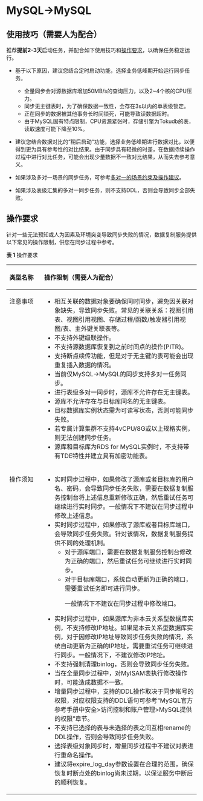# MySQL-\>MySQL<a name="drs_04_0117"></a>

## 使用技巧（需要人为配合）<a name="section98341051155812"></a>

推荐**提前2-3天**启动任务，并配合如下使用技巧和[操作要求](#section1691943218231)，以确保任务稳定运行。

-   基于以下原因，建议您结合定时启动功能，选择业务低峰期开始运行同步任务。
    -   全量同步会对源数据库增加50MB/s的查询压力，以及2\~4个核的CPU压力。
    -   同步无主键表时，为了确保数据一致性，会存在3s以内的单表级锁定。
    -   正在同步的数据被其他事务长时间锁死，可能导致读数据超时。
    -   由于MySQL固有特点限制，CPU资源紧张时，存储引擎为Tokudb的表，读取速度可能下降至10%。

-   建议您结合数据对比的“稍后启动“功能，选择业务低峰期进行数据对比，以便得到更为具有参考性的对比结果。由于同步具有轻微的时差，在数据持续操作过程中进行对比任务，可能会出现少量数据不一致对比结果，从而失去参考意义。
-   如果涉及多对一场景的同步任务，可参考[多对一的场景约束及操作建议](https://support.huaweicloud.com/drs_faq/drs_16_0120.html)。
-   如果涉及表级汇集的多对一同步任务，则不支持DDL，否则会导致同步全部失败。

## 操作要求<a name="section1691943218231"></a>

针对一些无法预知或人为因素及环境突变导致同步失败的情况，数据复制服务提供以下常见的操作限制，供您在同步过程中参考。

**表 1**  操作要求

<a name="table291624715"></a>
<table><thead align="left"><tr id="row31013241619"><th class="cellrowborder" valign="top" width="18.32%" id="mcps1.2.3.1.1"><p id="p14100245117"><a name="p14100245117"></a><a name="p14100245117"></a><strong id="b4101324312"><a name="b4101324312"></a><a name="b4101324312"></a>类型名称</strong></p>
</th>
<th class="cellrowborder" valign="top" width="81.67999999999999%" id="mcps1.2.3.1.2"><p id="p1610124317"><a name="p1610124317"></a><a name="p1610124317"></a><strong id="b310172419117"><a name="b310172419117"></a><a name="b310172419117"></a>操作限制</strong>（需要人为配合）</p>
</th>
</tr>
</thead>
<tbody><tr id="row91016243118"><td class="cellrowborder" valign="top" width="18.32%" headers="mcps1.2.3.1.1 "><p id="p121010241514"><a name="p121010241514"></a><a name="p121010241514"></a>注意事项</p>
</td>
<td class="cellrowborder" valign="top" width="81.67999999999999%" headers="mcps1.2.3.1.2 "><a name="ul710162417114"></a><a name="ul710162417114"></a><ul id="ul710162417114"><li>相互关联的数据对象要确保同时同步，避免因关联对象缺失，导致同步失败。常见的关联关系：视图引用表、视图引用视图、存储过程/函数/触发器引用视图/表、主外键关联表等。</li><li>不支持外键级联操作。</li><li>不支持源数据库恢复到之前时间点的操作(PITR)。</li><li>支持断点续传功能，但是对于无主键的表可能会出现重复插入数据的情况。</li><li>当前仅MySQL-&gt;MySQL的同步支持多对一任务同步。</li><li>进行表级多对一同步时，源库不允许存在无主键表。</li><li>源库不允许存在与目标库同名的无主键表。</li><li>目标数据库实例状态需为可读写状态，否则可能同步失败。</li><li>若专属计算集群不支持4vCPU/8G或以上规格实例，则无法创建同步任务。</li><li>源库和目标库为RDS for MySQL实例时，不支持带有TDE特性并建立具有加密功能表。</li></ul>
</td>
</tr>
<tr id="row131119246113"><td class="cellrowborder" valign="top" width="18.32%" headers="mcps1.2.3.1.1 "><p id="p3115241919"><a name="p3115241919"></a><a name="p3115241919"></a>操作须知</p>
</td>
<td class="cellrowborder" valign="top" width="81.67999999999999%" headers="mcps1.2.3.1.2 "><a name="ul1111112419116"></a><a name="ul1111112419116"></a><ul id="ul1111112419116"><li><span id="text151120241014"><a name="text151120241014"></a><a name="text151120241014"></a>实时同步</span>过程中，如果修改了源库或者目标库的用户名、密码，会导致同步任务失败，需要在数据复制服务控制台将上述信息重新修改正确，然后重试任务可继续进行<span id="text31110240112"><a name="text31110240112"></a><a name="text31110240112"></a>实时同步</span>。一般情况下不建议在同步过程中修改上述信息。</li><li><span id="text1115240112"><a name="text1115240112"></a><a name="text1115240112"></a>实时同步</span>过程中，如果修改了源库或者目标库端口，会导致同步任务失败。针对该情况，数据复制服务提供不同的处理机制。<a name="ul411152417116"></a><a name="ul411152417116"></a><ul id="ul411152417116"><li>对于源库端口，需要在数据复制服务控制台修改为正确的端口，然后重试任务可继续进行<span id="text1111172416119"><a name="text1111172416119"></a><a name="text1111172416119"></a>实时同步</span>。</li><li>对于目标库端口，系统自动更新为正确的端口，需要重试任务即可进行同步。<p id="p3114249113"><a name="p3114249113"></a><a name="p3114249113"></a>一般情况下不建议在同步过程中修改端口。</p>
</li></ul>
</li><li><span id="text1311124814"><a name="text1311124814"></a><a name="text1311124814"></a>实时同步</span>过程中，如果源库为非本云关系型数据库实例，不支持修改IP地址。如果是本云关系型数据库实例，对于因修改IP地址导致同步任务失败的情况，系统自动更新为正确的IP地址，需要重试任务可继续进行同步。一般情况下，不建议修改IP地址。</li><li>不支持强制清理binlog，否则会导致同步任务失败。</li><li>当在全量同步过程中，对MyISAM表执行修改操作时，可能造成数据不一致。</li><li>增量同步过程中，支持的DDL操作取决于同步帐号的权限，对应权限支持的DDL语句可参考<span class="filepath" id="filepath11991195211117"><a name="filepath11991195211117"></a><a name="filepath11991195211117"></a>“MySQL官方参考手册中安全&gt;访问控制和账户管理&gt;MySQL提供的权限”</span>章节。</li><li>不支持已选择的表与未选择的表之间互相rename的DDL操作，否则会导致同步任务失败。</li><li>选择表级对象同步时，增量同步过程中不建议对表进行重命名操作。</li><li>建议将expire_log_day参数设置在合理的范围，确保恢复时断点处的binlog尚未过期，以保证服务中断后的顺利恢复。</li></ul>
</td>
</tr>
</tbody>
</table>

